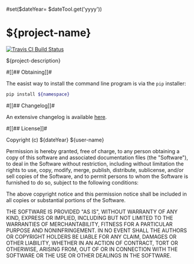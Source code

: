 #set($dateYear= $dateTool.get('yyyy'))
# ${project-name}

[![Travis CI Build Status][travis-badge]][travis-link]

${project-description}


#[[## Obtaining]]#

The easist way to install the command line program is via the `pip` installer:
```bash
pip install ${namespace}
```


#[[## Changelog]]#

An extensive changelog is available [here](CHANGELOG.md).


#[[## License]]#

Copyright (c) ${dateYear} ${user-name}

Permission is hereby granted, free of charge, to any person obtaining a copy of
this software and associated documentation files (the "Software"), to deal in
the Software without restriction, including without limitation the rights to
use, copy, modify, merge, publish, distribute, sublicense, and/or sell copies
of the Software, and to permit persons to whom the Software is furnished to do
so, subject to the following conditions:

The above copyright notice and this permission notice shall be included in all
copies or substantial portions of the Software.

THE SOFTWARE IS PROVIDED "AS IS", WITHOUT WARRANTY OF ANY KIND, EXPRESS OR
IMPLIED, INCLUDING BUT NOT LIMITED TO THE WARRANTIES OF MERCHANTABILITY,
FITNESS FOR A PARTICULAR PURPOSE AND NONINFRINGEMENT. IN NO EVENT SHALL THE
AUTHORS OR COPYRIGHT HOLDERS BE LIABLE FOR ANY CLAIM, DAMAGES OR OTHER
LIABILITY, WHETHER IN AN ACTION OF CONTRACT, TORT OR OTHERWISE, ARISING FROM,
OUT OF OR IN CONNECTION WITH THE SOFTWARE OR THE USE OR OTHER DEALINGS IN THE
SOFTWARE.


<!-- links -->
[travis-link]: https://travis-ci.org/${user}/${project}
[travis-badge]: https://travis-ci.org/${user}/${project}.svg?branch=master
